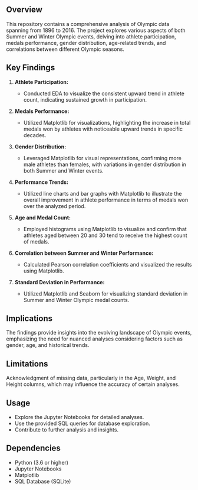 ## Overview
This repository contains a comprehensive analysis of Olympic data spanning from 1896 to 2016. The project explores various aspects of both Summer and Winter Olympic events, delving into athlete participation, medals performance, gender distribution, age-related trends, and correlations between different Olympic seasons.

## Key Findings
1. **Athlete Participation:**
   - Conducted EDA to visualize the consistent upward trend in athlete count, indicating sustained growth in participation.

2. **Medals Performance:**
   - Utilized Matplotlib for visualizations, highlighting the increase in total medals won by athletes with noticeable upward trends in specific decades.

3. **Gender Distribution:**
   - Leveraged Matplotlib for visual representations, confirming more male athletes than females, with variations in gender distribution in both Summer and Winter events.

4. **Performance Trends:**
   - Utilized line charts and bar graphs with Matplotlib to illustrate the overall improvement in athlete performance in terms of medals won over the analyzed period.

5. **Age and Medal Count:**
   - Employed histograms using Matplotlib to visualize and confirm that athletes aged between 20 and 30 tend to receive the highest count of medals.

6. **Correlation between Summer and Winter Performance:**
   - Calculated Pearson correlation coefficients and visualized the results using Matplotlib.

7. **Standard Deviation in Performance:**
   - Utilized Matplotlib and Seaborn for visualizing standard deviation in Summer and Winter Olympic medal counts.

## Implications
The findings provide insights into the evolving landscape of Olympic events, emphasizing the need for nuanced analyses considering factors such as gender, age, and historical trends.

## Limitations
Acknowledgment of missing data, particularly in the Age, Weight, and Height columns, which may influence the accuracy of certain analyses.

## Usage
- Explore the Jupyter Notebooks for detailed analyses.
- Use the provided SQL queries for database exploration.
- Contribute to further analysis and insights.

## Dependencies
- Python (3.6 or higher)
- Jupyter Notebooks
- Matplotlib
- SQL Database (SQLite)
